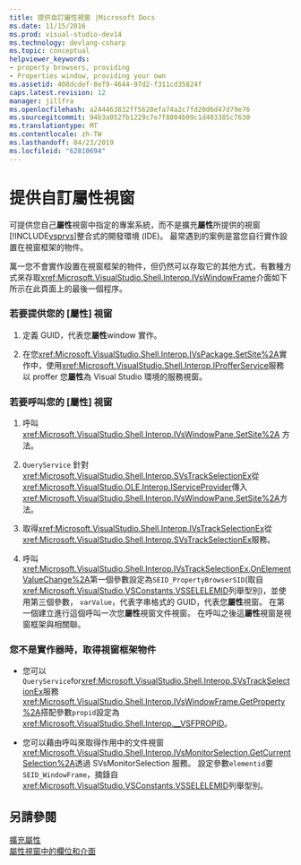 ```yaml
---
title: 提供自訂屬性視窗 |Microsoft Docs
ms.date: 11/15/2016
ms.prod: visual-studio-dev14
ms.technology: devlang-csharp
ms.topic: conceptual
helpviewer_keywords:
- property browsers, providing
- Properties window, providing your own
ms.assetid: 408dcdef-8ef9-4644-97d2-f311cd35824f
caps.latest.revision: 12
manager: jillfra
ms.openlocfilehash: a244463832ff5620efa74a2c7fd20d6d47d79e76
ms.sourcegitcommit: 94b3a052fb1229c7e7f8804b09c1d403385c7630
ms.translationtype: MT
ms.contentlocale: zh-TW
ms.lasthandoff: 04/23/2019
ms.locfileid: "62810694"
---
```

# <a name="providing-a-custom-properties-window"></a>提供自訂屬性視窗
可提供您自己**屬性**視窗中指定的專案系統，而不是擴充**屬性**所提供的視窗[!INCLUDE[vsprvs](../includes/vsprvs-md.md)]整合式的開發環境 (IDE)。 最常遇到的案例是當您自行實作設置在視窗框架的物件。  
  
 萬一您不會實作設置在視窗框架的物件，但仍然可以存取它的其他方式，有數種方式來存取<xref:Microsoft.VisualStudio.Shell.Interop.IVsWindowFrame>介面如下所示在此頁面上的最後一個程序。  
  
### <a name="to-provide-your-properties-window"></a>若要提供您的 [屬性] 視窗  
  
1. 定義 GUID，代表您**屬性**window 實作。  
  
2. 在您<xref:Microsoft.VisualStudio.Shell.Interop.IVsPackage.SetSite%2A>實作中，使用<xref:Microsoft.VisualStudio.Shell.Interop.IProfferService>服務以 proffer 您**屬性**為 Visual Studio 環境的服務視窗。  
  
### <a name="to-call-your-properties-window"></a>若要呼叫您的 [屬性] 視窗  
  
1. 呼叫 <xref:Microsoft.VisualStudio.Shell.Interop.IVsWindowPane.SetSite%2A> 方法。  
  
2. `QueryService` 針對<xref:Microsoft.VisualStudio.Shell.Interop.SVsTrackSelectionEx>從<xref:Microsoft.VisualStudio.OLE.Interop.IServiceProvider>傳入<xref:Microsoft.VisualStudio.Shell.Interop.IVsWindowPane.SetSite%2A>方法。  
  
3. 取得<xref:Microsoft.VisualStudio.Shell.Interop.IVsTrackSelectionEx>從<xref:Microsoft.VisualStudio.Shell.Interop.SVsTrackSelectionEx>服務。  
  
4. 呼叫<xref:Microsoft.VisualStudio.Shell.Interop.IVsTrackSelectionEx.OnElementValueChange%2A>第一個參數設定為`SEID_PropertyBrowserSID`(取自<xref:Microsoft.VisualStudio.VSConstants.VSSELELEMID>列舉型別)，並使用第三個參數， `varValue`，代表字串格式的 GUID，代表您**屬性**視窗。 在第一個建立進行這個呼叫一次您**屬性**視窗文件視窗。 在呼叫之後這**屬性**視窗是視窗框架與相關聯。  
  
### <a name="to-obtain-the-window-frame-object-when-you-are-not-the-implementer"></a>您不是實作器時，取得視窗框架物件  
  
- 您可以`QueryService`for<xref:Microsoft.VisualStudio.Shell.Interop.SVsTrackSelectionEx>服務<xref:Microsoft.VisualStudio.Shell.Interop.IVsWindowFrame.GetProperty%2A>搭配參數`propid`設定為<xref:Microsoft.VisualStudio.Shell.Interop.__VSFPROPID>。  
  
- 您可以藉由呼叫來取得作用中的文件視窗<xref:Microsoft.VisualStudio.Shell.Interop.IVsMonitorSelection.GetCurrentSelection%2A>透過 SVsMonitorSelection 服務。 設定參數`elementid`要`SEID_WindowFrame`，摘錄自<xref:Microsoft.VisualStudio.VSConstants.VSSELELEMID>列舉型別。  
  
## <a name="see-also"></a>另請參閱  
 [擴充屬性](../extensibility/internals/extending-properties.md)   
 [屬性視窗中的欄位和介面](../extensibility/internals/properties-window-fields-and-interfaces.md)
